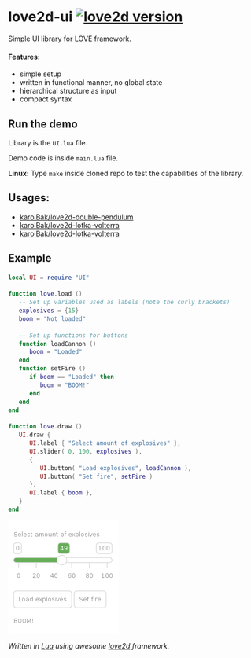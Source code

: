 # love2d-ui [![love2d version](https://img.shields.io/badge/L%C3%96VE-11.3-27a9e0?labelColor=e74999)](https://love2d.org)
Simple UI library for LÖVE framework.

#### Features:
- simple setup
- written in functional manner, no global state
- hierarchical structure as input
- compact syntax

## Run the demo
Library is the `UI.lua` file.

Demo code is inside `main.lua` file.

**Linux:**
Type `make` inside cloned repo to test the capabilities of the library.

## Usages:
- [karolBak/love2d-double-pendulum](https://github.com/karolBak/love2d-double-pendulum)
- [karolBak/love2d-lotka-volterra](https://github.com/karolBak/love2d-lotka-volterra)
- [karolBak/love2d-lotka-volterra](https://github.com/karolBak/love2d-point-location)

## Example
```lua
local UI = require "UI"

function love.load ()
   -- Set up variables used as labels (note the curly brackets)
   explosives = {15}
   boom = "Not loaded"

   -- Set up functions for buttons
   function loadCannon () 
      boom = "Loaded" 
   end
   function setFire ()
      if boom == "Loaded" then 
         boom = "BOOM!" 
      end
   end
end

function love.draw ()
   UI.draw {
      UI.label { "Select amount of explosives" },
      UI.slider( 0, 100, explosives ),
      {  
         UI.button( "Load explosives", loadCannon ), 
         UI.button( "Set fire", setFire )
      },
      UI.label { boom },
   }
end
```
![Example of UI](example.png)

*Written in [Lua](https://www.lua.org/) using awesome [love2d](https://love2d.org/) framework.*
